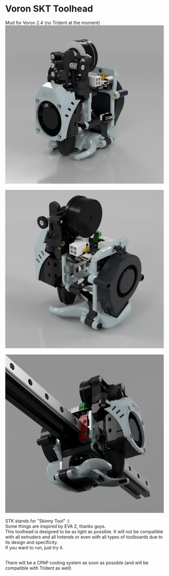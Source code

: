 # Voron SKT Toolhead
Mod for Voron 2.4 (no Trident at the moment)
<br/>
![Alt text](./Images/skt_1.jpg)<br/>
<br/>
![Alt text](./Images/skt_2.jpg)<br/>
<br/>
![Alt text](./Images/skt_3.jpg)<br/>


STK stands for "Skinny Tool" :)<br/>
Some things are inspired by EVA 2, thanks guys.<br/>
This toolhead is designed to be as light as possible. It will not be compatible with all extruders and all hotends or even with all types of toolboards due to its design and specificity.<br/>
If you want to run, just try it.<br/><br/>

There will be a CPAP cooling system as soon as possible (and will be compatible with Trident as well)